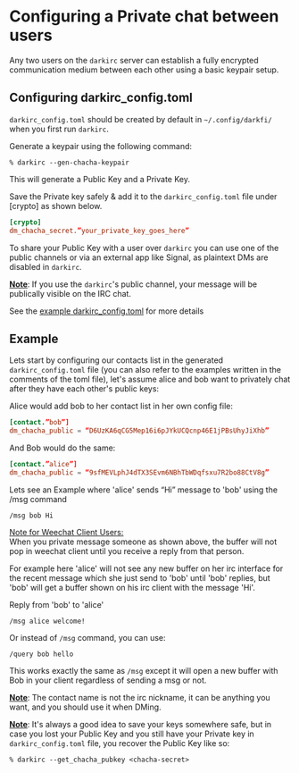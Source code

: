 
# Configuring a Private chat between users

Any two users on the `darkirc` server can establish a fully encrypted 
communication medium between each other using a basic keypair setup.

## Configuring darkirc_config.toml

`darkirc_config.toml` should be created by default in `~/.config/darkfi/`
when you first run `darkirc`.

Generate a keypair using the following command: 

```shell
% darkirc --gen-chacha-keypair
```
This will generate a Public Key and a Private Key.

Save the Private key safely & add it to the `darkirc_config.toml` 
file under [crypto] as shown below.

```toml
[crypto]
dm_chacha_secret.”your_private_key_goes_here”
```

To share your Public Key with a user over `darkirc` you can use one of the 
public channels or via an external app like Signal, as plaintext DMs 
are disabled in `darkirc`.

<u><b>Note</b></u>: If you use the `darkirc`'s public channel, your 
message will be publically visible on the IRC chat.

See the [example darkirc_config.toml](https://codeberg.org/darkrenaissance/darkfi/src/branch/master/bin/darkirc/darkirc_config.toml) for more details

## Example
Lets start by configuring our contacts list in the generated 
`darkirc_config.toml` file (you can also refer to the examples written 
in the comments of the toml file), let's assume alice and bob want to
privately chat after they have each other's public keys:

Alice would add bob to her contact list in her own config file:
```toml
[contact.”bob”]
dm_chacha_public = “D6UzKA6qCG5Mep16i6pJYkUCQcnp46E1jPBsUhyJiXhb”
```

And Bob would do the same:
```toml
[contact.”alice”]
dm_chacha_public = “9sfMEVLphJ4dTX3SEvm6NBhTbWDqfsxu7R2bo88CtV8g”
```

Lets see an Example where 'alice' sends “Hi” message to 'bob' using 
the /msg command  
```     
/msg bob Hi
```

<u>Note for Weechat Client Users:</u>\
When you private message someone as shown above, the buffer will not 
pop in weechat client until you receive a reply from that person.

For example here 'alice' will not see any new buffer on her irc interface for 
the recent message which she just send to 'bob' until 'bob' replies,
but 'bob' will get a buffer shown on his irc client with the message 'Hi'.      

Reply from 'bob' to 'alice' 
```
/msg alice welcome!
```

Or instead of `/msg` command, you can use:
```
/query bob hello
```
This works exactly the same as `/msg` except it will open a new buffer 
with Bob in your client regardless of sending a msg or not.

<u><b>Note</b></u>: The contact name is not the irc nickname, it can 
be anything you want, and you should use it when DMing.

<u><b>Note</b></u>: It's always a good idea to save your keys somewhere safe, but in 
case you lost your Public Key and you still have your Private key in 
`darkirc_config.toml` file, you recover the Public Key like so:
```shell
% darkirc --get_chacha_pubkey <chacha-secret>
```


